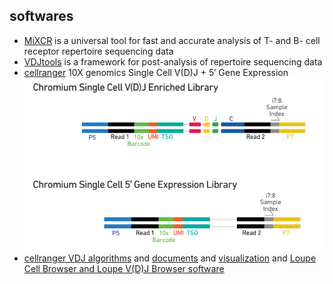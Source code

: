 ## softwares
*  [MiXCR](https://mixcr.readthedocs.io/en/master/) is a universal tool for fast and accurate analysis of T- and B- cell receptor repertoire sequencing data
*  [VDJtools](https://vdjtools-doc.readthedocs.io/en/master/) is a framework for post-analysis of repertoire sequencing data
*  [cellranger](https://support.10xgenomics.com/single-cell-vdj/software/vdj-and-gene-expression/latest/overview) 10X genomics Single Cell V(D)J + 5′ Gene Expression
![image](img/Single_Cell_V(D)J_lib.jpg)
*  [cellranger VDJ algorithms](https://support.10xgenomics.com/single-cell-vdj/software/visualization/latest/tutorial) and [documents](https://support.10xgenomics.com/single-cell-vdj/software/pipelines/latest/what-is-cell-ranger) and [visualization](https://support.10xgenomics.com/single-cell-vdj/software/vdj-and-gene-expression/latest/lcb) and [Loupe Cell Browser and Loupe V(D)J Browser software](https://support.10xgenomics.com/single-cell-vdj/software/vdj-and-gene-expression/latest/overview)
